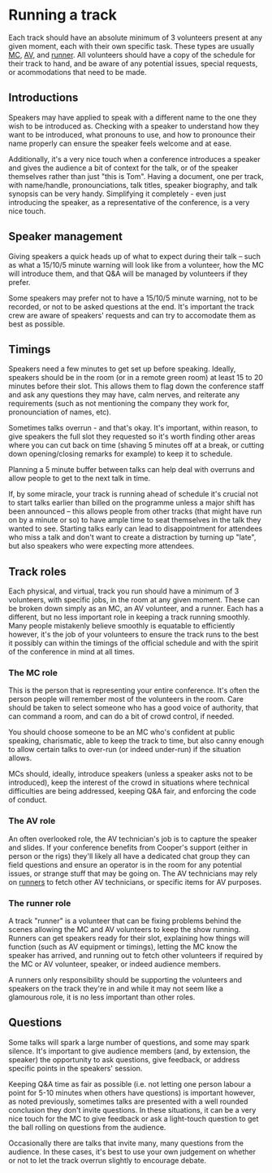 # Running a track

Each track should have an absolute minimum of 3 volunteers present at any given moment, each with their own specific task. These types are usually [MC](#the-mc-role), [AV](#the-av-role), and [runner](#the-runner-role). All volunteers should have a copy of the schedule for their track to hand, and be aware of any potential issues, special requests, or acommodations that need to be made.

## Introductions

Speakers may have applied to speak with a different name to the one they wish to be introduced as. Checking with a speaker to understand how they want to be introduced, what pronouns to use, and how to pronounce their name properly can ensure the speaker feels welcome and at ease.

Additionally, it's a very nice touch when a conference introduces a speaker and gives the audience a bit of context for the talk, or of the speaker themselves rather than just "this is Tom". Having a document, one per track, with name/handle, pronounciations, talk titles, speaker biography, and talk synopsis can be very handy. Simplifying it completely - even just introducing the speaker, as a representative of the conference, is a very nice touch.

## Speaker management

Giving speakers a quick heads up of what to expect during their talk – such as what a 15/10/5 minute warning will look like from a volunteer, how the MC will introduce them, and that Q&A will be managed by volunteers if they prefer.

Some speakers may prefer not to have a 15/10/5 minute warning, not to be recorded, or not to be asked questions at the end. It's important the track crew are aware of speakers' requests and can try to accomodate them as best as possible.

## Timings

Speakers need a few minutes to get set up before speaking. Ideally, speakers should be in the room (or in a remote green room) at least 15 to 20 minutes before their slot. This allows them to flag down the conference staff and ask any questions they may have, calm nerves, and reiterate any requirements (such as not mentioning the company they work for, pronounciation of names, etc).

Sometimes talks overrun - and that's okay. It's important, within reason, to give speakers the full slot they requested so it's worth finding other areas where you can cut back on time (shaving 5 minutes off at a break, or cutting down opening/closing remarks for example) to keep it to schedule.

Planning a 5 minute buffer between talks can help deal with overruns and allow people to get to the next talk in time.

If, by some miracle, your track is running ahead of schedule it's crucial not to start talks earlier than billed on the programme unless a major shift has been announced – this allows people from other tracks (that might have run on by a minute or so) to have ample time to seat themselves in the talk they wanted to see. Starting talks early can lead to disappointment for attendees who miss a talk and don't want to create a distraction by turning up "late", but also speakers who were expecting more attendees.

## Track roles

Each physical, and virtual, track you run should have a minimum of 3 volunteers, with specific jobs, in the room at any given moment. These can be broken down simply as an MC, an AV volunteer, and a runner. Each has a different, but no less important role in keeping a track running smoothly. Many people mistakenly believe smoothly is equatable to efficiently however, it's the job of your volunteers to ensure the track runs to the best it possibly can within the timings of the official schedule and with the spirit of the conference in mind at all times.

### The MC role

This is the person that is representing your entire conference. It's often the person people will remember most of the volunteers in the room. Care should be taken to select someone who has a good voice of authority, that can command a room, and can do a bit of crowd control, if needed.

You should choose someone to be an MC who's confident at public speaking, charismatic, able to keep the track to time, but also canny enough to allow certain talks to over-run (or indeed under-run) if the situation allows.

MCs should, ideally, introduce speakers (unless a speaker asks not to be introduced), keep the interest of the crowd in situations where technical difficulties are being addressed, keeping Q&A fair, and enforcing the code of conduct.

### The AV role

An often overlooked role, the AV technician's job is to capture the speaker and slides. If your conference benefits from Cooper's support (either in person or the rigs) they'll likely all have a dedicated chat group they can field questions and ensure an operator is in the room for any potential issues, or strange stuff that may be going on. The AV technicians may rely on [runners](#the-runner-role) to fetch other AV technicians, or specific items for AV purposes.

### The runner role

A track "runner" is a volunteer that can be fixing problems behind the scenes allowing the MC and AV volunteers to keep the show running. Runners can get speakers ready for their slot, explaining how things will function (such as AV equipment or timings), letting the MC know the speaker has arrived, and running out to fetch other volunteers if required by the MC or AV volunteer, speaker, or indeed audience members.

A runners only responsibility should be supporting the volunteers and speakers on the track they're in and while it may not seem like a glamourous role, it is no less important than other roles.

## Questions

Some talks will spark a large number of questions, and some may spark silence. It's important to give audience members (and, by extension, the speaker) the opportunity to ask questions, give feedback, or address specific points in the speakers' session.

Keeping Q&A time as fair as possible (i.e. not letting one person labour a point for 5-10 minutes when others have questions) is important however, as noted previously, sometimes talks are presented with a well rounded conclusion they don't invite questions. In these situations, it can be a very nice touch for the MC to give feedback or ask a light-touch question to get the ball rolling on questions from the audience.

Occasionally there are talks that invite many, many questions from the audience. In these cases, it's best to use your own judgement on whether or not to let the track overrun slightly to encourage debate.
